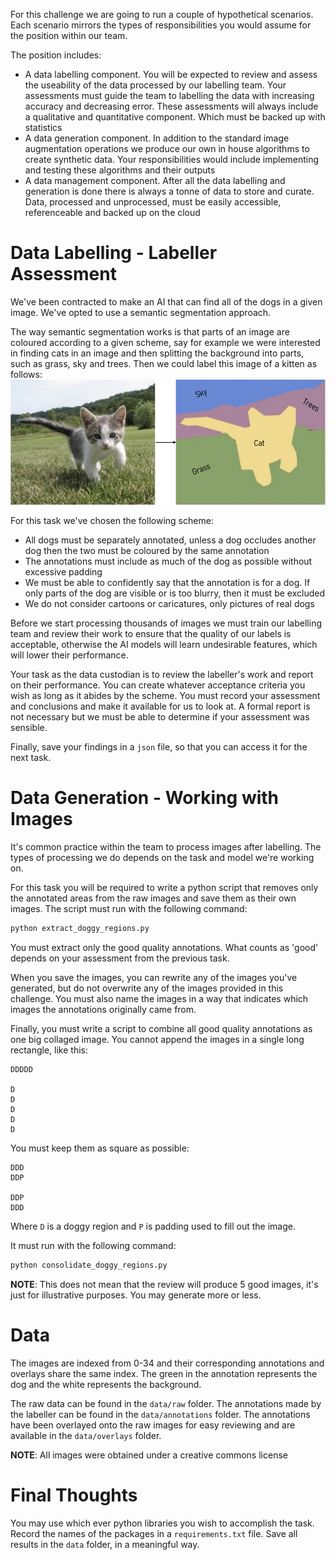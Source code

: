 For this challenge we are going to run a couple of hypothetical scenarios. Each scenario mirrors the types of responsibilities you would assume for the position within our team.

The position includes:
* A data labelling component. You will be expected to review and assess the useability of the data processed by our labelling team. Your assessments must guide the team to labelling the data with increasing accuracy and decreasing error. These assessments will always include a qualitative and quantitative component. Which must be backed up with statistics
* A data generation component. In addition to the standard image augmentation operations we produce our own in house algorithms to create synthetic data. Your responsibilities would include implementing and testing these algorithms and their outputs
* A data management component. After all the data labelling and generation is done there is always a tonne of data to store and curate. Data, processed and unprocessed, must be easily accessible, referenceable and backed up on the cloud

# Data Labelling - Labeller Assessment
We've been contracted to make an AI that can find all of the dogs in a given image. We've opted to use a semantic segmentation approach.

The way semantic segmentation works is that parts of an image are coloured according to a given scheme, say for example we were interested in finding cats in an image and then splitting the background into parts, such as grass, sky and trees. Then we could label this image of a kitten as follows:
![Semantic segmentation example](data/assets/0.png)

For this task we've chosen the following scheme:
* All dogs must be separately annotated, unless a dog occludes another dog then the two must be coloured by the same annotation
* The annotations must include as much of the dog as possible without excessive padding
* We must be able to confidently say that the annotation is for a dog. If only parts of the dog are visible or is too blurry, then it must be excluded
* We do not consider cartoons or caricatures, only pictures of real dogs

Before we start processing thousands of images we must train our labelling team and review their work to ensure that the quality of our labels is acceptable, otherwise the AI models will learn undesirable features, which will lower their performance.

Your task as the data custodian is to review the labeller's work and report on their performance. You can create whatever acceptance criteria you wish as long as it abides by the scheme. You must record your assessment and conclusions and make it available for us to look at. A formal report is not necessary but we must be able to determine if your assessment was sensible.

Finally, save your findings in a `json` file, so that you can access it for the next task.

# Data Generation - Working with Images
It's common practice within the team to process images after labelling. The types of processing we do depends on the task and model we're working on.

For this task you will be required to write a python script that removes only the annotated areas from the raw images and save them as their own images. The script must run with the following command:
```python
python extract_doggy_regions.py
```

You must extract only the good quality annotations. What counts as 'good' depends on your assessment from the previous task.

When you save the images, you can rewrite any of the images you've generated, but do not overwrite any of the images provided in this challenge. You must also name the images in a way that indicates which images the annotations originally came from.

Finally, you must write a script to combine all good quality annotations as one big collaged image. You cannot append the images in a single long rectangle, like this:
```
DDDDD

D
D
D
D
D
```

You must keep them as square as possible:
```
DDD
DDP

DDP
DDD
```

Where `D` is a doggy region and `P` is padding used to fill out the image.

It must run with the following command:
```python
python consolidate_doggy_regions.py
```

**NOTE**: This does not mean that the review will produce 5 good images, it's just for illustrative purposes. You may generate more or less.

# Data
The images are indexed from 0-34 and their corresponding annotations and overlays share the same index. The green in the annotation represents the dog and the white represents the background.

The raw data can be found in the `data/raw` folder. The annotations made by the labeller can be found in the `data/annotations` folder. The annotations have been overlayed onto the raw images for easy reviewing and are available in the `data/overlays` folder.

**NOTE**: All images were obtained under a creative commons license

# Final Thoughts
You may use which ever python libraries you wish to accomplish the task. Record the names of the packages in a `requirements.txt` file. Save all results in the `data` folder, in a meaningful way.
